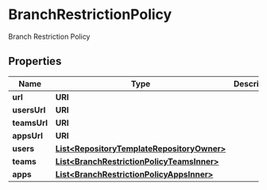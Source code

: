 

# BranchRestrictionPolicy

Branch Restriction Policy

## Properties

| Name | Type | Description | Notes |
|------------ | ------------- | ------------- | -------------|
|**url** | **URI** |  |  |
|**usersUrl** | **URI** |  |  |
|**teamsUrl** | **URI** |  |  |
|**appsUrl** | **URI** |  |  |
|**users** | [**List&lt;RepositoryTemplateRepositoryOwner&gt;**](RepositoryTemplateRepositoryOwner.md) |  |  |
|**teams** | [**List&lt;BranchRestrictionPolicyTeamsInner&gt;**](BranchRestrictionPolicyTeamsInner.md) |  |  |
|**apps** | [**List&lt;BranchRestrictionPolicyAppsInner&gt;**](BranchRestrictionPolicyAppsInner.md) |  |  |



